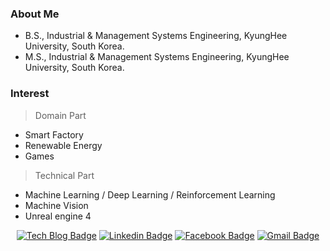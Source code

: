 ### About Me
- B.S., Industrial & Management Systems Engineering, KyungHee University, South Korea.
- M.S., Industrial & Management Systems Engineering, KyungHee University, South Korea.

### Interest 
> Domain Part
- Smart Factory
- Renewable Energy
- Games  

>Technical Part
- Machine Learning / Deep Learning / Reinforcement Learning
- Machine Vision
- Unreal engine 4

<div align=center>
	
[![Tech Blog Badge](http://img.shields.io/badge/-Tech%20blog-black?style=flat-square&logo=github&link=https://rasnim.github.io/)](https://rasnim.github.io/)
[![Linkedin Badge](https://img.shields.io/badge/-LinkedIn-blue?style=flat-square&logo=Linkedin&logoColor=white&link=https://www.linkedin.com/in/bjh713/)](https://www.linkedin.com/in/bjh713/)
[![Facebook Badge](https://img.shields.io/badge/facebook-1877f2?style=flat-square&logo=facebook&logoColor=white&link=https://www.facebook.com/bjh713)](https://www.facebook.com/bjh713)
[![Gmail Badge](https://img.shields.io/badge/Gmail-d14836?style=flat-square&logo=Gmail&logoColor=white&link=mailto:minwoo713@gmail.com)](mailto:minwoo713@gmail.com)

</div>
